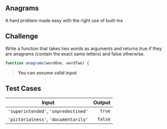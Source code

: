 Anagrams
---

A hard problem made easy with the right use of built-ins

## Challenge

Write a function that takes two words as arguments and returns true if they are anagrams (contain the exact same letters) and false otherwise.

```js
function anagrams(wordOne, wordTwo) {
```

> **You can assume valid input**

## Test Cases

| Input                                |  Output |
| ------------------------------------ | ------: |
| `'superintended'`, `'unpredestined'` |  `true` |
| `'pictorialness'`, `'documentarily'` | `false` |
